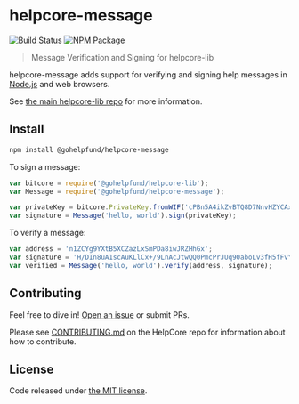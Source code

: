 # helpcore-message

[![Build Status](https://img.shields.io/travis/gohelpfund/helpcore-message.svg?branch=master&style=flat-square)](https://travis-ci.org/gohelpfund/helpcore-message)
[![NPM Package](https://img.shields.io/npm/v/@gohelpfund/helpcore-message.svg?style=flat-square)](https://www.npmjs.org/package/@gohelpfund/helpcore-message)

> Message Verification and Signing for helpcore-lib

helpcore-message adds support for verifying and signing help messages in [Node.js](http://nodejs.org/) and web browsers.

See [the main helpcore-lib repo](https://github.com/gohelpfund/helpcore-lib) for more information.

## Install

```sh
npm install @gohelpfund/helpcore-message
```

To sign a message:

```javascript
var bitcore = require('@gohelpfund/helpcore-lib');
var Message = require('@gohelpfund/helpcore-message');

var privateKey = bitcore.PrivateKey.fromWIF('cPBn5A4ikZvBTQ8D7NnvHZYCAxzDZ5Z2TSGW2LkyPiLxqYaJPBW4');
var signature = Message('hello, world').sign(privateKey);
```

To verify a message:

```javascript
var address = 'n1ZCYg9YXtB5XCZazLxSmPDa8iwJRZHhGx';
var signature = 'H/DIn8uA1scAuKLlCx+/9LnAcJtwQQ0PmcPrJUq90aboLv3fH5fFvY+vmbfOSFEtGarznYli6ShPr9RXwY9UrIY=';
var verified = Message('hello, world').verify(address, signature);
```

## Contributing

Feel free to dive in! [Open an issue](https://github.com/gohelpfund/helpcore-message/issues/new) or submit PRs.

Please see [CONTRIBUTING.md](https://github.com/gohelpfund/aden/blob/master/CONTRIBUTING.md) on the HelpCore repo for information about how to contribute.

## License

Code released under [the MIT license](LICENSE).
